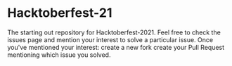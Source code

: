 # Hacktoberfest-21
The starting out repository for Hacktoberfest-2021.
Feel free to check the issues page and mention your interest to solve a particular issue. Once you've mentioned your interest:
create a new fork
create your Pull Request mentioning which issue you solved.
